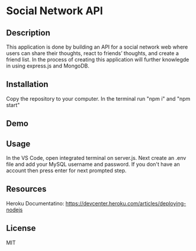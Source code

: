 # Social Network API

## Description
This application is done by building an API for a social network web where users can share their thoughts, react to friends’ thoughts, and create a friend list. In the process of creating this application will further knowlegde in using express.js and MongoDB.

## Installation
Copy the repository to your computer. In the terminal run "npm i"  and  "npm start"

## Demo

## Usage
In the VS Code, open integrated terminal on server.js. Next create an .env file and add your MySQL username and password. If you don't have an account then press enter for next prompted step.

## Resources
Heroku Documentatino: https://devcenter.heroku.com/articles/deploying-nodejs

## License 
MIT